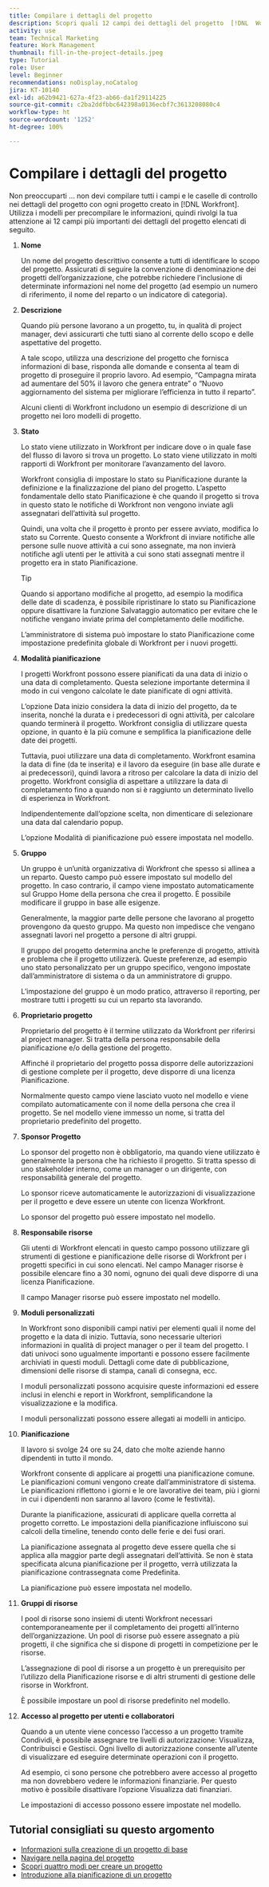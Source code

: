 ```yaml
---
title: Compilare i dettagli del progetto
description: Scopri quali 12 campi dei dettagli del progetto  [!DNL  Workfront]  consiglia di compilare durante la creazione di un progetto.
activity: use
team: Technical Marketing
feature: Work Management
thumbnail: fill-in-the-project-details.jpeg
type: Tutorial
role: User
level: Beginner
recommendations: noDisplay,noCatalog
jira: KT-10140
exl-id: a62b9421-627a-4f23-ab66-da1f29114225
source-git-commit: c2ba2ddfbbc642398a0136ecbf7c3613208080c4
workflow-type: ht
source-wordcount: '1252'
ht-degree: 100%

---
```


# Compilare i dettagli del progetto

Non preoccuparti ... non devi compilare tutti i campi e le caselle di controllo nei dettagli del progetto con ogni progetto creato in [!DNL  Workfront]. Utilizza i modelli per precompilare le informazioni, quindi rivolgi la tua attenzione ai 12 campi più importanti dei dettagli del progetto elencati di seguito.

1. **Nome**

   Un nome del progetto descrittivo consente a tutti di identificare lo scopo del progetto. Assicurati di seguire la convenzione di denominazione dei progetti dell’organizzazione, che potrebbe richiedere l’inclusione di determinate informazioni nel nome del progetto (ad esempio un numero di riferimento, il nome del reparto o un indicatore di categoria).


1. **Descrizione**

   Quando più persone lavorano a un progetto, tu, in qualità di project manager, devi assicurarti che tutti siano al corrente dello scopo e delle aspettative del progetto.

   A tale scopo, utilizza una descrizione del progetto che fornisca informazioni di base, risponda alle domande e consenta al team di progetto di proseguire il proprio lavoro. Ad esempio, “Campagna mirata ad aumentare del 50% il lavoro che genera entrate” o “Nuovo aggiornamento del sistema per migliorare l’efficienza in tutto il reparto”.

   Alcuni clienti di Workfront includono un esempio di descrizione di un progetto nei loro modelli di progetto.

1. **Stato**

   Lo stato viene utilizzato in Workfront per indicare dove o in quale fase del flusso di lavoro si trova un progetto. Lo stato viene utilizzato in molti rapporti di Workfront per monitorare l’avanzamento del lavoro.

   Workfront consiglia di impostare lo stato su Pianificazione durante la definizione e la finalizzazione del piano del progetto. L’aspetto fondamentale dello stato Pianificazione è che quando il progetto si trova in questo stato le notifiche di Workfront non vengono inviate agli assegnatari dell’attività sul progetto.

   Quindi, una volta che il progetto è pronto per essere avviato, modifica lo stato su Corrente. Questo consente a Workfront di inviare notifiche alle persone sulle nuove attività a cui sono assegnate, ma non invierà notifiche agli utenti per le attività a cui sono stati assegnati mentre il progetto era in stato Pianificazione.

   >[!TIP]
   >
   >  Quando si apportano modifiche al progetto, ad esempio la modifica delle date di scadenza, è possibile ripristinare lo stato su Pianificazione oppure disattivare la funzione Salvataggio automatico per evitare che le notifiche vengano inviate prima del completamento delle modifiche.

   L’amministratore di sistema può impostare lo stato Pianificazione come impostazione predefinita globale di Workfront per i nuovi progetti.

1. **Modalità pianificazione**

   I progetti Workfront possono essere pianificati da una data di inizio o una data di completamento. Questa selezione importante determina il modo in cui vengono calcolate le date pianificate di ogni attività.

   L’opzione Data inizio considera la data di inizio del progetto, da te inserita, nonché la durata e i predecessori di ogni attività, per calcolare quando terminerà il progetto. Workfront consiglia di utilizzare questa opzione, in quanto è la più comune e semplifica la pianificazione delle date dei progetti.

   Tuttavia, puoi utilizzare una data di completamento. Workfront esamina la data di fine (da te inserita) e il lavoro da eseguire (in base alle durate e ai predecessori), quindi lavora a ritroso per calcolare la data di inizio del progetto. Workfront consiglia di aspettare a utilizzare la data di completamento fino a quando non si è raggiunto un determinato livello di esperienza in Workfront.

   Indipendentemente dall’opzione scelta, non dimenticare di selezionare una data dal calendario popup.

   L’opzione Modalità di pianificazione può essere impostata nel modello.

1. **Gruppo**

   Un gruppo è un’unità organizzativa di Workfront che spesso si allinea a un reparto. Questo campo può essere impostato sul modello del progetto. In caso contrario, il campo viene impostato automaticamente sul Gruppo Home della persona che crea il progetto. È possibile modificare il gruppo in base alle esigenze.

   Generalmente, la maggior parte delle persone che lavorano al progetto provengono da questo gruppo. Ma questo non impedisce che vengano assegnati lavori nel progetto a persone di altri gruppi.

   Il gruppo del progetto determina anche le preferenze di progetto, attività e problema che il progetto utilizzerà. Queste preferenze, ad esempio uno stato personalizzato per un gruppo specifico, vengono impostate dall’amministratore di sistema o da un amministratore di gruppo.

   L’impostazione del gruppo è un modo pratico, attraverso il reporting, per mostrare tutti i progetti su cui un reparto sta lavorando.

1. **Proprietario progetto**

   Proprietario del progetto è il termine utilizzato da Workfront per riferirsi al project manager. Si tratta della persona responsabile della pianificazione e/o della gestione del progetto.

   Affinché il proprietario del progetto possa disporre delle autorizzazioni di gestione complete per il progetto, deve disporre di una licenza Pianificazione.

   Normalmente questo campo viene lasciato vuoto nel modello e viene compilato automaticamente con il nome della persona che crea il progetto. Se nel modello viene immesso un nome, si tratta del proprietario predefinito del progetto.

1. **Sponsor Progetto**

   Lo sponsor del progetto non è obbligatorio, ma quando viene utilizzato è generalmente la persona che ha richiesto il progetto. Si tratta spesso di uno stakeholder interno, come un manager o un dirigente, con responsabilità generale del progetto.

   Lo sponsor riceve automaticamente le autorizzazioni di visualizzazione per il progetto e deve essere un utente con licenza Workfront.

   Lo sponsor del progetto può essere impostato nel modello.

1. **Responsabile risorse**

   Gli utenti di Workfront elencati in questo campo possono utilizzare gli strumenti di gestione e pianificazione delle risorse di Workfront per i progetti specifici in cui sono elencati. Nel campo Manager risorse è possibile elencare fino a 30 nomi, ognuno dei quali deve disporre di una licenza Pianificazione.

   Il campo Manager risorse può essere impostato nel modello.

1. **Moduli personalizzati**

   In Workfront sono disponibili campi nativi per elementi quali il nome del progetto e la data di inizio. Tuttavia, sono necessarie ulteriori informazioni in qualità di project manager o per il team del progetto. I dati univoci sono ugualmente importanti e possono essere facilmente archiviati in questi moduli. Dettagli come date di pubblicazione, dimensioni delle risorse di stampa, canali di consegna, ecc.

   I moduli personalizzati possono acquisire queste informazioni ed essere inclusi in elenchi e report in Workfront, semplificandone la visualizzazione e la modifica.

   I moduli personalizzati possono essere allegati ai modelli in anticipo.

1. **Pianificazione**

   Il lavoro si svolge 24 ore su 24, dato che molte aziende hanno dipendenti in tutto il mondo.

   Workfront consente di applicare ai progetti una pianificazione comune. Le pianificazioni comuni vengono create dall’amministratore di sistema. Le pianificazioni riflettono i giorni e le ore lavorative dei team, più i giorni in cui i dipendenti non saranno al lavoro (come le festività).

   Durante la pianificazione, assicurati di applicare quella corretta al progetto corretto. Le impostazioni della pianificazione influiscono sui calcoli della timeline, tenendo conto delle ferie e dei fusi orari.

   La pianificazione assegnata al progetto deve essere quella che si applica alla maggior parte degli assegnatari dell’attività. Se non è stata specificata alcuna pianificazione per il progetto, verrà utilizzata la pianificazione contrassegnata come Predefinita.

   La pianificazione può essere impostata nel modello.

1. **Gruppi di risorse**

   I pool di risorse sono insiemi di utenti Workfront necessari contemporaneamente per il completamento dei progetti all’interno dell’organizzazione. Un pool di risorse può essere assegnato a più progetti, il che significa che si dispone di progetti in competizione per le risorse.

   L’assegnazione di pool di risorse a un progetto è un prerequisito per l’utilizzo della Pianificazione risorse e di altri strumenti di gestione delle risorse in Workfront.

   È possibile impostare un pool di risorse predefinito nel modello.

1. **Accesso al progetto per utenti e collaboratori**

   Quando a un utente viene concesso l’accesso a un progetto tramite Condividi, è possibile assegnare tre livelli di autorizzazione: Visualizza, Contribuisci e Gestisci. Ogni livello di autorizzazione consente all’utente di visualizzare ed eseguire determinate operazioni con il progetto.

   Ad esempio, ci sono persone che potrebbero avere accesso al progetto ma non dovrebbero vedere le informazioni finanziarie. Per questo motivo è possibile disattivare l’opzione Visualizza dati finanziari.

   Le impostazioni di accesso possono essere impostate nel modello.

## Tutorial consigliati su questo argomento

* [Informazioni sulla creazione di un progetto di base](https://experienceleague.adobe.com/it/docs/workfront-learn/tutorials-workfront/manage-work/projects/understand-basic-project-creation)
* [Navigare nella pagina del progetto](https://experienceleague.adobe.com/it/docs/workfront-learn/tutorials-workfront/manage-work/projects/navigate-the-project-page)
* [Scopri quattro modi per creare un progetto](https://experienceleague.adobe.com/en/docs/workfront-learn/tutorials-workfront/manage-work/projects/understand-other-ways-to-create-projects?lang=it)
* [Introduzione alla pianificazione di un progetto](https://experienceleague.adobe.com/en/docs/workfront-learn/tutorials-workfront/manage-work/projects/getting-started-plan-a-project?lang=it)
